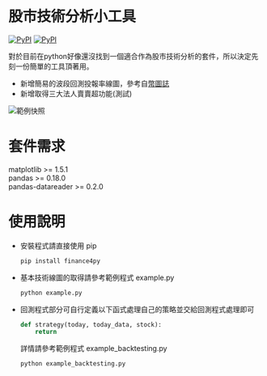 股市技術分析小工具
======================
[![PyPI](https://img.shields.io/badge/pipy-v0.2.2-green.svg)](https://pypi.python.org/pypi/finance4py)
[![PyPI](https://img.shields.io/badge/license-BSD-yellowgreen.svg)](https://opensource.org/licenses/BSD-3-Clause)


對於目前在python好像還沒找到一個適合作為股市技術分析的套件，所以決定先刻一份簡單的工具頂著用。   
* 新增簡易的波段回測投報率線圖，參考自[幣圖誌](http://www.bituzi.com/2014/12/Rbacktest6mins.html)    
* 新增取得三大法人賣賣超功能(測試)

![範例快照](example_screenshot.png)

套件需求
======================
matplotlib >= 1.5.1   
pandas >= 0.18.0   
pandas-datareader >= 0.2.0   

使用說明
======================
* 安裝程式請直接使用 pip
  ```sh
  pip install finance4py
  ```
  
* 基本技術線圖的取得請參考範例程式 example.py
  ```sh
  python example.py
  ```

* 回測程式部分可自行定義以下函式處理自己的策略並交給回測程式處理即可
  ```python
  def strategy(today, today_data, stock):
      return
  ```
  詳情請參考範例程式 example_backtesting.py
  ```sh
  python example_backtesting.py   
  ```
  
